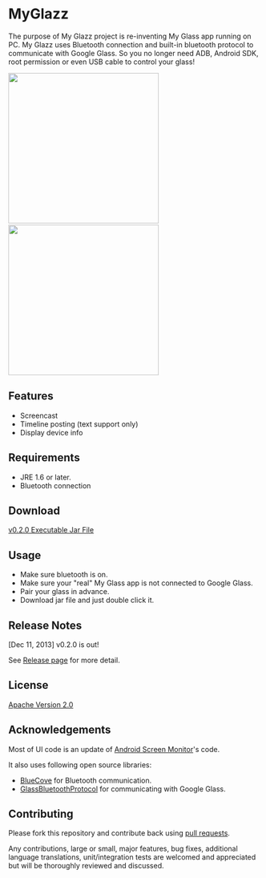 MyGlazz
=======

The purpose of My Glazz project is re-inventing My Glass app running on PC. My Glazz uses Bluetooth connection and built-in bluetooth protocol to communicate with Google Glass. So you no longer need ADB, Android SDK, root permission or even USB cable to control your glass!

<img src="http://drive.google.com/uc?export=view&id=0ByzlHFEwpidNRkVsWmVEZV9DTWM" width="300" />&nbsp;&nbsp;&nbsp;&nbsp;<img src="http://drive.google.com/uc?export=view&id=0ByzlHFEwpidNVjRKTi01am1DNUE" width="300" />

## Features
* Screencast
* Timeline posting (text support only)
* Display device info

## Requirements
* JRE 1.6 or later.
* Bluetooth connection

## Download
[v0.2.0 Executable Jar File](https://github.com/thorikawa/MyGlazz/releases/download/v0.2.0/myglazz-awt-0.2.0.jar)

## Usage

* Make sure bluetooth is on.
* Make sure your "real" My Glass app is not connected to Google Glass.
* Pair your glass in advance.
* Download jar file and just double click it.

## Release Notes

[Dec 11, 2013] v0.2.0 is out!

See [Release page](https://github.com/thorikawa/MyGlazz/releases) for more detail.

## License

[Apache Version 2.0](http://www.apache.org/licenses/LICENSE-2.0.html)

## Acknowledgements

Most of UI code is an update of [Android Screen Monitor](https://github.com/adakoda/android-screen-monitor)'s code.

It also uses following open source libraries:

* [BlueCove](http://bluecove.org/) for Bluetooth communication.
* [GlassBluetoothProtocol](https://github.com/thorikawa/GlassBluetoothProtocol) for communicating with Google Glass.

## Contributing

Please fork this repository and contribute back using
[pull requests](https://github.com/thorikawa/MyGlazz/pulls).

Any contributions, large or small, major features, bug fixes, additional
language translations, unit/integration tests are welcomed and appreciated
but will be thoroughly reviewed and discussed.
